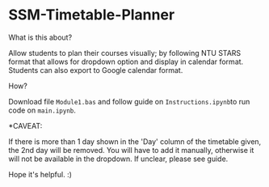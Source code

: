 # SSM-Timetable-Planner
What is this about?

Allow students to plan their courses visually; by following NTU STARS format that allows for dropdown option and display in calendar format. Students can also export to Google calendar format.

How?

Download file `Module1.bas` and follow guide on `Instructions.ipynb`to run code on `main.ipynb`.

*CAVEAT:

If there is more than 1 day shown in the 'Day' column of the timetable given, the 2nd day will be removed. You will have to add it manually, otherwise it will not be available in the dropdown. If unclear, please see guide.

Hope it's helpful. :)
